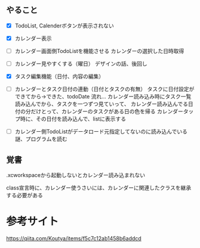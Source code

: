 ## やること
- [x] TodoList, Calenderボタンが表示されない
- [x] カレンダー表示
- [ ] カレンダー画面側TodoListを機能させる
カレンダーの選択した日時取得
- [ ] カレンダー見やすくする（曜日）
デザインの話、後回し
- [x] タスク編集機能（日付、内容の編集）
- [ ] カレンダーとタスク日付の連動（日付とタスクの有無）
タスクに日付設定ができてから→できた、todoDate
流れ... カレンダー読み込み時にタスク一覧読み込んでから、タスクを一つずつ見ていって、
カレンダー読み込んでる日付の分だけとって、カレンダーのタスクがある日の色を帰る
カレンダータップ時に、その日付を読み込んで、listに表示する

- [ ] カレンダー側TodoListがデータロード元指定してないのに読み込んでいる
謎、プログラムを読む

## 覚書
.xcworkspaceから起動しないとカレンダー読み込まれない

class宣言時に、カレンダー使うさいには、カレンダーに関連したクラスを継承する必要がある

# 参考サイト
https://qiita.com/Koutya/items/f5c7c12ab1458b6addcd

